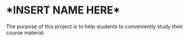 <h1>*INSERT NAME HERE*</h1>

<p>The purpose of this project is to help students to conveniently study their course material.</p>
